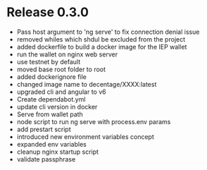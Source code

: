 # Release 0.3.0
- Pass host argument to 'ng serve' to fix connection denial issue
- removed whiles which shdul be excluded from the project
- added dockerfile to build a docker image for the IEP wallet
- run the wallet on nginx web server
- use testnet by default
- moved base root folder to root
- added dockerignore file
- changed image name to decentage/XXXX:latest
- upgraded cli and angular to v6
- Create dependabot.yml
- update cli version in docker
- Serve from wallet path
- node script to run ng serve with process.env params
- add prestart script
- introduced new environment variables concept
- expanded env variables
- cleanup nginx startup script
- validate passphrase